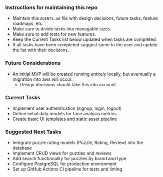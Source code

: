 ### Instructions for maintaining this repo
- Maintain this `AGENTS.md` file with design decisions, future tasks, feature roadmaps, etc.
- Make sure to divide tasks into managable sizes.
- Make sure to add tests for new features.
- Keep the Current Tasks list below updated when tasks are completed.
- If all tasks have been completed suggest some to the user and update the list with their decisions.

### Future Considerations
- An initial MVP will be created running entirely locally, but eventually a migration into aws will occur.
  - Design decisions should take this into account

### Current Tasks
- Implement user authentication (signup, login, logout)
- Define initial data models for face analysis metrics
- Create basic UI templates and static asset pipeline

### Suggested Next Tasks
- Integrate puzzle rating models (Puzzle, Rating, Review) into the database
- Implement CRUD views for puzzles and reviews
- Add search functionality for puzzles by brand and type
- Configure PostgreSQL for production environment
- Set up GitHub Actions CI pipeline for tests and linting
